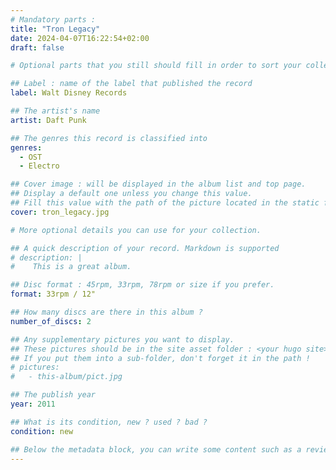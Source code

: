```yaml
---
# Mandatory parts :
title: "Tron Legacy"
date: 2024-04-07T16:22:54+02:00
draft: false

# Optional parts that you still should fill in order to sort your collection

## Label : name of the label that published the record
label: Walt Disney Records

## The artist's name
artist: Daft Punk

## The genres this record is classified into
genres:
  - OST
  - Electro

## Cover image : will be displayed in the album list and top page.
## Display a default one unless you change this value.
## Fill this value with the path of the picture located in the static folder
cover: tron_legacy.jpg

# More optional details you can use for your collection.

## A quick description of your record. Markdown is supported
# description: |
#    This is a great album.

## Disc format : 45rpm, 33rpm, 78rpm or size if you prefer.
format: 33rpm / 12"

## How many discs are there in this album ?
number_of_discs: 2

## Any supplementary pictures you want to display.
## These pictures should be in the site asset folder : <your hugo site>/static
## If you put them into a sub-folder, don't forget it in the path !
# pictures:
#   - this-album/pict.jpg

## The publish year
year: 2011

## What is its condition, new ? used ? bad ?
condition: new

## Below the metadata block, you can write some content such as a review or anything else you want. It'll be displayed in the album page.
---
```

